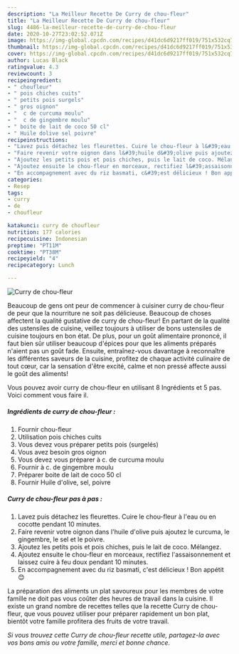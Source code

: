 ```yaml
---
description: "La Meilleur Recette De Curry de chou-fleur"
title: "La Meilleur Recette De Curry de chou-fleur"
slug: 4486-la-meilleur-recette-de-curry-de-chou-fleur
date: 2020-10-27T23:02:52.071Z
image: https://img-global.cpcdn.com/recipes/d41dc6d9217ff019/751x532cq70/curry-de-chou-fleur-photo-principale-de-la-recette.jpg
thumbnail: https://img-global.cpcdn.com/recipes/d41dc6d9217ff019/751x532cq70/curry-de-chou-fleur-photo-principale-de-la-recette.jpg
cover: https://img-global.cpcdn.com/recipes/d41dc6d9217ff019/751x532cq70/curry-de-chou-fleur-photo-principale-de-la-recette.jpg
author: Lucas Black
ratingvalue: 4.3
reviewcount: 3
recipeingredient:
- " choufleur"
- " pois chiches cuits"
- " petits pois surgels"
- " gros oignon"
- "  c de curcuma moulu"
- "  c de gingembre moulu"
- " boite de lait de coco 50 cl"
- " Huile dolive sel poivre"
recipeinstructions:
- "Lavez puis détachez les fleurettes. Cuire le chou-fleur à l&#39;eau ou en cocotte pendant 10 minutes."
- "Faire revenir votre oignon dans l&#39;huile d&#39;olive puis ajoutez le curcuma, le gingembre, le sel et le poivre."
- "Ajoutez les petits pois et pois chiches, puis le lait de coco. Mélangez."
- "Ajoutez ensuite le chou-fleur en morceaux, rectifiez l&#39;assaisonnement et laissez cuire à feu doux pendant 10 minutes."
- "En accompagnement avec du riz basmati, c&#39;est délicieux ! Bon appétit 😊"
categories:
- Resep
tags:
- curry
- de
- choufleur

katakunci: curry de choufleur 
nutrition: 177 calories
recipecuisine: Indonesian
preptime: "PT11M"
cooktime: "PT38M"
recipeyield: "4"
recipecategory: Lunch

---
```



![Curry de chou-fleur](https://img-global.cpcdn.com/recipes/d41dc6d9217ff019/751x532cq70/curry-de-chou-fleur-photo-principale-de-la-recette.jpg)

Beaucoup de gens ont peur de commencer à cuisiner curry de chou-fleur de peur que la nourriture ne soit pas délicieuse. Beaucoup de choses affectent la qualité gustative de curry de chou-fleur! En partant de la qualité des ustensiles de cuisine, veillez toujours à utiliser de bons ustensiles de cuisine toujours en bon état. De plus, pour un goût alimentaire prononcé, il faut bien sûr utiliser beaucoup d'épices pour que les aliments préparés n'aient pas un goût fade. Ensuite, entraînez-vous davantage à reconnaître les différentes saveurs de la cuisine, profitez de chaque activité culinaire de tout cœur, car la sensation d'être excité, calme et non pressé affecte aussi le goût des aliments!

<!--inarticleads1-->

Vous pouvez avoir curry de chou-fleur en utilisant 8 Ingrédients et 5 pas. Voici comment vous faire il.

##### Ingrédients de curry de chou-fleur :

1. Fournir  chou-fleur
1. Utilisation  pois chiches cuits
1. Vous devez vous préparer  petits pois (surgelés)
1. Vous avez besoin  gros oignon
1. Vous devez vous préparer  à c. de curcuma moulu
1. Fournir  à c. de gingembre moulu
1. Préparer  boite de lait de coco 50 cl
1. Fournir  Huile d&#39;olive, sel, poivre




<!--inarticleads2-->

##### Curry de chou-fleur pas à pas :

1. Lavez puis détachez les fleurettes. Cuire le chou-fleur à l&#39;eau ou en cocotte pendant 10 minutes.
1. Faire revenir votre oignon dans l&#39;huile d&#39;olive puis ajoutez le curcuma, le gingembre, le sel et le poivre.
1. Ajoutez les petits pois et pois chiches, puis le lait de coco. Mélangez.
1. Ajoutez ensuite le chou-fleur en morceaux, rectifiez l&#39;assaisonnement et laissez cuire à feu doux pendant 10 minutes.
1. En accompagnement avec du riz basmati, c&#39;est délicieux ! Bon appétit 😊




<!--inarticleads1-->

<p>
La préparation des aliments un plat savoureux pour les membres de votre famille ne doit pas vous coûter des heures de travail dans la cuisine. Il existe un grand nombre de recettes telles que la recette Curry de chou-fleur, que vous pouvez utiliser pour préparer rapidement un bon plat, bientôt votre famille profitera des fruits de votre travail.
</p>

<p>
<i>Si vous trouvez cette Curry de chou-fleur recette utile, partagez-la avec vos bons amis ou votre famille, merci et bonne chance.</i>
</p>
